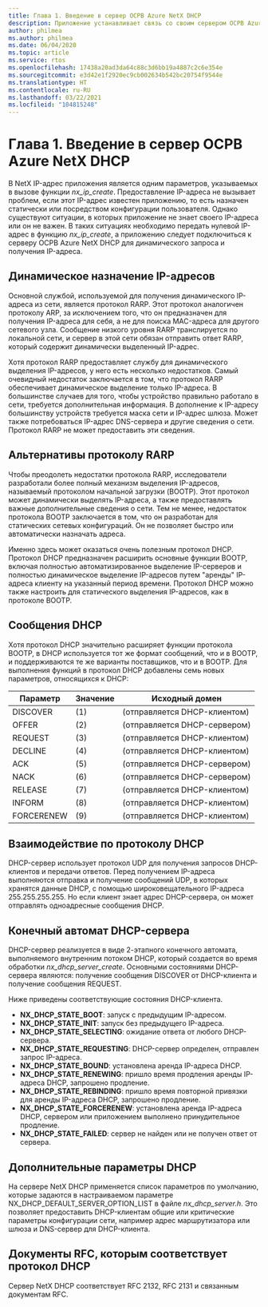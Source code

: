 ```yaml
---
title: Глава 1. Введение в сервер ОСРВ Azure NetX DHCP
description: Приложение устанавливает связь со своим сервером ОСРВ Azure NetX DHCP для динамического запроса и получения IP-адреса.
author: philmea
ms.author: philmea
ms.date: 06/04/2020
ms.topic: article
ms.service: rtos
ms.openlocfilehash: 17438a20ad3da64c88c3d6bb19a4887c2c6e354e
ms.sourcegitcommit: e3d42e1f2920ec9cb002634b542bc20754f9544e
ms.translationtype: HT
ms.contentlocale: ru-RU
ms.lasthandoff: 03/22/2021
ms.locfileid: "104815248"
---
```

# <a name="chapter-1---introduction-to-azure-rtos-netx-dhcp-server"></a>Глава 1. Введение в сервер ОСРВ Azure NetX DHCP

В NetX IP-адрес приложения является одним параметров, указываемых в вызове функции *nx_ip_create*. Предоставление IP-адреса не вызывает проблем, если этот IP-адрес известен приложению, то есть назначен статически или посредством конфигурации пользователя. Однако существуют ситуации, в которых приложение не знает своего IP-адреса или он не важен. В таких ситуациях необходимо передать нулевой IP-адрес в функцию *nx_ip_create*, а приложению следует подключиться к серверу ОСРВ Azure NetX DHCP для динамического запроса и получения IP-адреса.

## <a name="dynamic-ip-address-assignment"></a>Динамическое назначение IP-адресов

Основной службой, используемой для получения динамического IP-адреса из сети, является протокол RARP. Этот протокол аналогичен протоколу ARP, за исключением того, что он предназначен для получения IP-адреса для себя, а не для поиска MAC-адреса для другого сетевого узла. Сообщение низкого уровня RARP транслируется по локальной сети, и сервер в этой сети обязан отправить ответ RARP, который содержит динамически выделенный IP-адрес.

Хотя протокол RARP предоставляет службу для динамического выделения IP-адресов, у него есть несколько недостатков. Самый очевидный недостаток заключается в том, что протокол RARP обеспечивает динамическое выделение только IP-адреса. В большинстве случаев для того, чтобы устройство правильно работало в сети, требуется дополнительная информация. В дополнение к IP-адресу большинству устройств требуется маска сети и IP-адрес шлюза. Может также потребоваться IP-адрес DNS-сервера и другие сведения о сети. Протокол RARP не может предоставить эти сведения.

## <a name="rarp-alternatives"></a>Альтернативы протоколу RARP

Чтобы преодолеть недостатки протокола RARP, исследователи разработали более полный механизм выделения IP-адресов, называемый протоколом начальной загрузки (BOOTP). Этот протокол может динамически выделять IP-адреса, а также предоставлять важные дополнительные сведения о сети. Тем не менее, недостаток протокола BOOTP заключается в том, что он разработан для статических сетевых конфигураций. Он не позволяет быстро или автоматически назначать адреса.

Именно здесь может оказаться очень полезным протокол DHCP. Протокол DHCP предназначен расширить основные функции BOOTP, включая полностью автоматизированное выделение IP-серверов и полностью динамическое выделение IP-адресов путем "аренды" IP-адреса клиенту на указанный период времени. Протокол DHCP можно также настроить для статического выделения IP-адресов, как в протоколе BOOTP.

## <a name="dhcp-messages"></a>Сообщения DHCP

Хотя протокол DHCP значительно расширяет функции протокола BOOTP, в DHCP используется тот же формат сообщений, что и в BOOTP, и поддерживаются те же варианты поставщиков, что и в BOOTP. Для выполнения функций в протокол DHCP добавлены семь новых параметров, относящихся к DHCP:

| Параметр     | Значение | Исходный домен                |
| ---------- | ----- | --------------------- |
| DISCOVER   | (1)   | (отправляется DHCP-клиентом) |
| OFFER      | (2)   | (отправляется DHCP-сервером) |
| REQUEST    | (3)   | (отправляется DHCP-клиентом) |
| DECLINE    | (4)   | (отправляется DHCP-клиентом) |
| ACK        | (5)   | (отправляется DHCP-сервером) |
| NACK       |  (6)   | (отправляется DHCP-сервером) |
| RELEASE    | (7)   | (отправляется DHCP-клиентом) |
| INFORM     | (8)   | (отправляется DHCP-клиентом) |
| FORCERENEW | (9)   | (отправляется DHCP-клиентом) |

## <a name="dhcp-communication"></a>Взаимодействие по протоколу DHCP

DHCP-сервер использует протокол UDP для получения запросов DHCP-клиентов и передачи ответов. Перед получением IP-адреса выполняются отправка и получение сообщений UDP, в которых хранятся данные DHCP, с помощью широковещательного IP-адреса 255.255.255.255. Но если клиент знает адрес DHCP-сервера, он может отправлять одноадресные сообщения DHCP.

## <a name="dhcp-server-state-machine"></a>Конечный автомат DHCP-сервера

DHCP-сервер реализуется в виде 2-этапного конечного автомата, выполняемого внутренним потоком DHCP, который создается во время обработки *nx_dhcp_server_create*. Основными состояниями DHCP-сервера являются: получение сообщения DISCOVER от DHCP-клиента и получение сообщения REQUEST.

Ниже приведены соответствующие состояния DHCP-клиента.

- **NX_DHCP_STATE_BOOT**: запуск с предыдущим IP-адресом.
- **NX_DHCP_STATE_INIT**: запуск без предыдущего IP-адреса.
- **NX_DHCP_STATE_SELECTING**: ожидание ответа от любого DHCP-сервера.
- **NX_DHCP_STATE_REQUESTING**: DHCP-сервер определен, отправлен запрос IP-адреса.
- **NX_DHCP_STATE_BOUND**: установлена аренда IP-адреса DHCP.
- **NX_DHCP_STATE_RENEWING**: пришло время продления аренды IP-адреса DHCP, запрошено продление.
- **NX_DHCP_STATE_REBINDING**: пришло время повторной привязки для аренды IP-адреса DHCP, запрошено продление.
- **NX_DHCP_STATE_FORCERENEW**: установлена аренда IP-адреса DHCP, сервером или приложением выполнено принудительное продление.
- **NX_DHCP_STATE_FAILED**: сервер не найден или не получен ответ от сервера.

## <a name="dhcp-additional-parameters"></a>Дополнительные параметры DHCP

На сервере NetX DHCP применяется список параметров по умолчанию, которые задаются в настраиваемом параметре NX_DHCP_DEFAULT_SERVER_OPTION_LIST в файле *nx_dhcp_server.h*. Это позволяет предоставить DHCP-клиентам общие или критические параметры конфигурации сети, например адрес маршрутизатора или шлюза и DNS-сервер для DHCP-клиента.

## <a name="dhcp-rfcs"></a>Документы RFC, которым соответствует протокол DHCP

Сервер NetX DHCP соответствует RFC 2132, RFC 2131 и связанным документам RFC.
